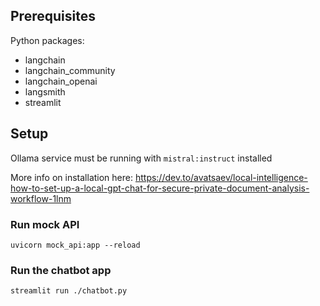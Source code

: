 ## Prerequisites

Python packages:

- langchain
- langchain_community
- langchain_openai
- langsmith
- streamlit

## Setup

Ollama service must be running with `mistral:instruct` installed

More info on installation here: https://dev.to/avatsaev/local-intelligence-how-to-set-up-a-local-gpt-chat-for-secure-private-document-analysis-workflow-1lnm

### Run mock API

`uvicorn mock_api:app --reload`

### Run the chatbot app

`streamlit run ./chatbot.py`

